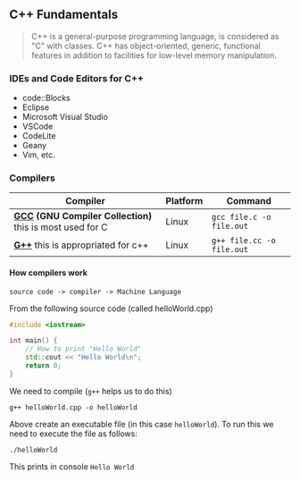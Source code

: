 ## C++ Fundamentals

> C++ is a general-purpose programming language, is considered as "C" with classes. C++ has object-oriented, generic, functional features in addition to facilities for low-level memory manipulation.

### IDEs and Code Editors for C++
- code::Blocks
- Eclipse
- Microsoft Visual Studio
- VSCode
- CodeLite
- Geany
- Vim, etc.

### Compilers
|Compiler|Platform|Command|
|--------|--------|-------|
|**[GCC](https://gcc.gnu.org/) (GNU Compiler Collection)** this is most used for C | Linux | `gcc file.c -o file.out` |
|**[G++](https://gcc.gnu.org/)** this is appropriated for c++ | Linux | `g++ file.cc -o file.out` |

#### How compilers work

`source code -> compiler -> Machine Language`

From the following source code (called helloWorld.cpp)

```cpp
#include <iostream>

int main() {
    // How to print "Hello World"
    std::cout << "Hello World\n"; 
    return 0;
}
```
We need to compile (`g++` helps us to do this)

```
g++ helloWorld.cpp -o helloWorld
```

Above create an executable file (in this case `helloWorld`). To run this we need to execute the file as follows:

```
./helloWorld
```

This prints in console `Hello World`


